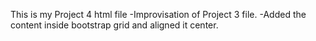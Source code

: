 This is my Project 4 html file
-Improvisation of Project 3 file.
-Added the content inside bootstrap grid and aligned it center.

